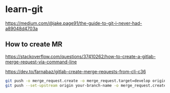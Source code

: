 # learn-git
https://medium.com/@jake.page91/the-guide-to-git-i-never-had-a89048d4703a

## How to create MR
https://stackoverflow.com/questions/37410262/how-to-create-a-gitlab-merge-request-via-command-line

https://dev.to/farnabaz/gitlab-create-merge-requests-from-cli-c36
```bash
git push -o merge_request.create -o merge_request.target=develop origin feature
git push --set-upstream origin your-branch-name -o merge_request.create
```
